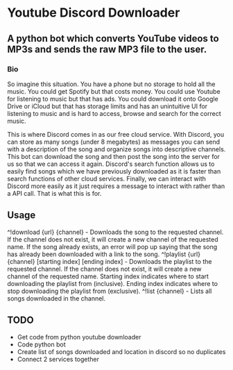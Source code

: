 # Youtube Discord Downloader
## A python bot which converts YouTube videos to MP3s and sends the raw MP3 file to the user.

### Bio
So imagine this situation. You have a phone but no storage to hold all the music. You could get Spotify but that costs money. You could use Youtube for listening to music but that has ads. You could download it onto Google Drive or iCloud but that has storage limits and has an unintuitive UI for listening to music and is hard to access, browse and search for the correct music. 

This is where Discord comes in as our free cloud service. With Discord, you can store as many songs (under 8 megabytes) as messages you can send with a description of the song and organize songs into descriptive channels. This bot can download the song and then post the song into the server for us so that we can access it again. Discord's search function allows us to easily find songs which we have previously downloaded as it is faster than search functions of other cloud services. Finally, we can interact with Discord more easily as it just requires a message to interact with rather than a API call. That is what this is for.

## Usage
^!download {url} {channel} - Downloads the song to the requested channel. If the channel does not exist, it will create a new channel of the requested name. If the song already exists, an error will pop up saying that the song has already been downloaded with a link to the song.
^!playlist {url} {channel} [starting index] [ending index] - Downloads the playlist to the requested channel. If the channel does not exist, it will create a new channel of the requested name. Starting index indicates where to start downloading the playlist from (inclusive). Ending index indicates where to stop downloading the playlist from (exclusive).
^!list {channel} - Lists all songs downloaded in the channel.


## TODO
- Get code from python youtube downloader
- Code python bot
- Create list of songs downloaded and location in discord so no duplicates
- Connect 2 services together
